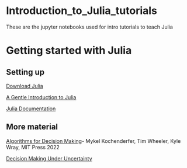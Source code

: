 # Introduction_to_Julia_tutorials
These are the jupyter notebooks used for intro tutorials to teach Julia

# Getting started with Julia

## Setting up
[Download Julia](https://julialang.org/downloads/)

[A Gentle Introduction to Julia](https://www.youtube.com/watch?v=4igzy3bGVkQ)

[Julia Documentation](https://docs.julialang.org/en/v1/)

## More material
[Algorithms for Decision Making](https://algorithmsbook.com)- Mykel Kochenderfer, Tim Wheeler, Kyle Wray, MIT Press 2022

[Decision Making Under Uncertainty](https://github.com/JuliaAcademy/Decision-Making-Under-Uncertainty)
